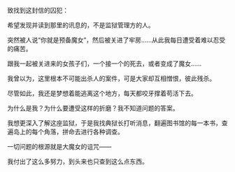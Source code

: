 致找到这封信的囚犯：

希望发现并读到那里的讯息的，不是监狱管理方的人。

突然被人说“你就是预备魔女”，然后被关进了牢房……从此我每日遭受着难以忍受的痛苦。

跟我一起被关进来的女孩子们，一个接一个的死去，或者变成了魔女……

我曾以为，这里根本不可能出杀人的案件，可是大家却互相憎恨，彼此残杀。

尽管如此，我还是梦想着能逃离这个地方，每天都咬牙撑着苟活下去。

为什么是我？为什么要遭受这样的折磨？我不知道问题的答案。

我想更深入了解这座监狱，于是我找典狱长打听消息，翻遍图书馆的每一本书，查遍岛上的每个角落，拼命去进行各种调查。

一切问题的根源就是大魔女的诅咒——

我付出了这么多努力，到头来也只查到这么点东西。